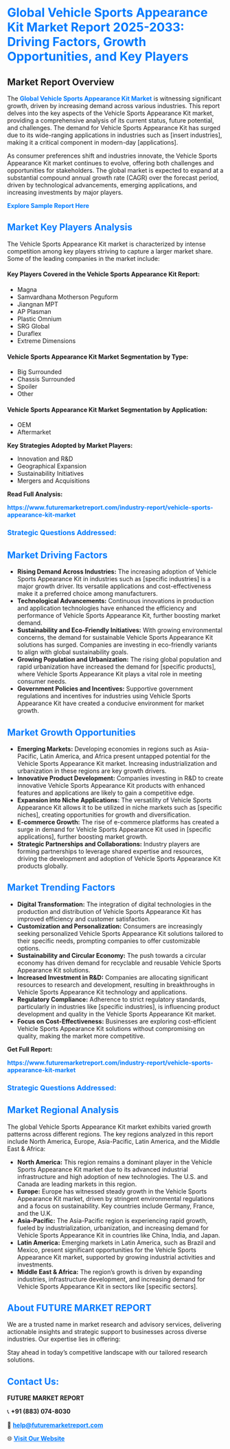 <h1 style="color: #007BFF;">Global Vehicle Sports Appearance Kit Market Report 2025-2033: Driving Factors, Growth Opportunities, and Key Players</h1>

<section id="overview">
<h2>Market Report Overview</h2>
<p>The <a href="https://www.futuremarketreport.com/industry-report/vehicle-sports-appearance-kit-market" style="color: #007BFF; text-decoration: none;"><strong>Global Vehicle Sports Appearance Kit Market</strong></a> is witnessing significant growth, driven by increasing demand across various industries. This report delves into the key aspects of the Vehicle Sports Appearance Kit market, providing a comprehensive analysis of its current status, future potential, and challenges. The demand for Vehicle Sports Appearance Kit has surged due to its wide-ranging applications in industries such as [insert industries], making it a critical component in modern-day [applications].</p>
<p>As consumer preferences shift and industries innovate, the Vehicle Sports Appearance Kit market continues to evolve, offering both challenges and opportunities for stakeholders. The global market is expected to expand at a substantial compound annual growth rate (CAGR) over the forecast period, driven by technological advancements, emerging applications, and increasing investments by major players.</p>
</section>

<section id="overview">
<p><a href="https://www.futuremarketreport.com/request-sample/reportId=36501" style="color: #007BFF; text-decoration: none;"><strong>Explore Sample Report Here</strong></a></p>
</section>

<section id="key-players">
<h2 style="color: #007BFF;">Market Key Players Analysis</h2>
<p>The Vehicle Sports Appearance Kit market is characterized by intense competition among key players striving to capture a larger market share. Some of the leading companies in the market include:</p>
<h4>Key Players Covered in the Vehicle Sports Appearance Kit Report:</h4>
<ul><li>Magna</li><li>Samvardhana Motherson Peguform</li><li>Jiangnan MPT</li><li>AP Plasman</li><li>Plastic Omnium</li><li>SRG Global</li><li>Duraflex</li><li>Extreme Dimensions</li></ul>
<h4>Vehicle Sports Appearance Kit Market Segmentation by Type:</h4>
<ul><li>Big Surrounded</li><li>Chassis Surrounded</li><li>Spoiler</li><li>Other</li></ul>

<h4>Vehicle Sports Appearance Kit Market Segmentation by Application:</h4>
<ul><li>OEM</li><li>Aftermarket</li></ul>
<p><strong>Key Strategies Adopted by Market Players:</strong></p>
<ul>
<li>Innovation and R&D</li>
<li>Geographical Expansion</li>
<li>Sustainability Initiatives</li>
<li>Mergers and Acquisitions</li>
</ul>
</section>

<section>
<p><strong>Read Full Analysis: </strong></p><a href="https://www.futuremarketreport.com/industry-report/vehicle-sports-appearance-kit-market" style="color: #007BFF; text-decoration: none;"><strong>https://www.futuremarketreport.com/industry-report/vehicle-sports-appearance-kit-market</strong></a>
<h3 style="color: #007BFF;">Strategic Questions Addressed:</h3>
</section>

<section id="driving-factors">
<h2 style="color: #007BFF;">Market Driving Factors</h2>
<ul>
<li><strong>Rising Demand Across Industries:</strong> The increasing adoption of Vehicle Sports Appearance Kit in industries such as [specific industries] is a major growth driver. Its versatile applications and cost-effectiveness make it a preferred choice among manufacturers.</li>
<li><strong>Technological Advancements:</strong> Continuous innovations in production and application technologies have enhanced the efficiency and performance of Vehicle Sports Appearance Kit, further boosting market demand.</li>
<li><strong>Sustainability and Eco-Friendly Initiatives:</strong> With growing environmental concerns, the demand for sustainable Vehicle Sports Appearance Kit solutions has surged. Companies are investing in eco-friendly variants to align with global sustainability goals.</li>
<li><strong>Growing Population and Urbanization:</strong> The rising global population and rapid urbanization have increased the demand for [specific products], where Vehicle Sports Appearance Kit plays a vital role in meeting consumer needs.</li>
<li><strong>Government Policies and Incentives:</strong> Supportive government regulations and incentives for industries using Vehicle Sports Appearance Kit have created a conducive environment for market growth.</li>
</ul>
</section>

<section id="growth-opportunities">
<h2 style="color: #007BFF;">Market Growth Opportunities</h2>
<ul>
<li><strong>Emerging Markets:</strong> Developing economies in regions such as Asia-Pacific, Latin America, and Africa present untapped potential for the Vehicle Sports Appearance Kit market. Increasing industrialization and urbanization in these regions are key growth drivers.</li>
<li><strong>Innovative Product Development:</strong> Companies investing in R&D to create innovative Vehicle Sports Appearance Kit products with enhanced features and applications are likely to gain a competitive edge.</li>
<li><strong>Expansion into Niche Applications:</strong> The versatility of Vehicle Sports Appearance Kit allows it to be utilized in niche markets such as [specific niches], creating opportunities for growth and diversification.</li>
<li><strong>E-commerce Growth:</strong> The rise of e-commerce platforms has created a surge in demand for Vehicle Sports Appearance Kit used in [specific applications], further boosting market growth.</li>
<li><strong>Strategic Partnerships and Collaborations:</strong> Industry players are forming partnerships to leverage shared expertise and resources, driving the development and adoption of Vehicle Sports Appearance Kit products globally.</li>
</ul>
</section>

<section id="trending-factors">
<h2 style="color: #007BFF;">Market Trending Factors</h2>
<ul>
<li><strong>Digital Transformation:</strong> The integration of digital technologies in the production and distribution of Vehicle Sports Appearance Kit has improved efficiency and customer satisfaction.</li>
<li><strong>Customization and Personalization:</strong> Consumers are increasingly seeking personalized Vehicle Sports Appearance Kit solutions tailored to their specific needs, prompting companies to offer customizable options.</li>
<li><strong>Sustainability and Circular Economy:</strong> The push towards a circular economy has driven demand for recyclable and reusable Vehicle Sports Appearance Kit solutions.</li>
<li><strong>Increased Investment in R&D:</strong> Companies are allocating significant resources to research and development, resulting in breakthroughs in Vehicle Sports Appearance Kit technology and applications.</li>
<li><strong>Regulatory Compliance:</strong> Adherence to strict regulatory standards, particularly in industries like [specific industries], is influencing product development and quality in the Vehicle Sports Appearance Kit market.</li>
<li><strong>Focus on Cost-Effectiveness:</strong> Businesses are exploring cost-efficient Vehicle Sports Appearance Kit solutions without compromising on quality, making the market more competitive.</li>
</ul>
</section>

<section>
<p><strong>Get Full Report: </strong></p><a href="https://www.futuremarketreport.com/industry-report/vehicle-sports-appearance-kit-market" style="color: #007BFF; text-decoration: none;"><strong>https://www.futuremarketreport.com/industry-report/vehicle-sports-appearance-kit-market</strong></a>
<h3 style="color: #007BFF;">Strategic Questions Addressed:</h3>
</section>


<section id="regional-analysis">
<h2 style="color: #007BFF;">Market Regional Analysis</h2>
<p>The global Vehicle Sports Appearance Kit market exhibits varied growth patterns across different regions. The key regions analyzed in this report include North America, Europe, Asia-Pacific, Latin America, and the Middle East & Africa:</p>
<ul>
<li><strong>North America:</strong> This region remains a dominant player in the Vehicle Sports Appearance Kit market due to its advanced industrial infrastructure and high adoption of new technologies. The U.S. and Canada are leading markets in this region.</li>
<li><strong>Europe:</strong> Europe has witnessed steady growth in the Vehicle Sports Appearance Kit market, driven by stringent environmental regulations and a focus on sustainability. Key countries include Germany, France, and the U.K.</li>
<li><strong>Asia-Pacific:</strong> The Asia-Pacific region is experiencing rapid growth, fueled by industrialization, urbanization, and increasing demand for Vehicle Sports Appearance Kit in countries like China, India, and Japan.</li>
<li><strong>Latin America:</strong> Emerging markets in Latin America, such as Brazil and Mexico, present significant opportunities for the Vehicle Sports Appearance Kit market, supported by growing industrial activities and investments.</li>
<li><strong>Middle East & Africa:</strong> The region’s growth is driven by expanding industries, infrastructure development, and increasing demand for Vehicle Sports Appearance Kit in sectors like [specific sectors].</li>
</ul>
</section>

<footer>
<h2 style="color: #007BFF;">About FUTURE MARKET REPORT</h2>
<p>We are a trusted name in market research and advisory services, delivering actionable insights and strategic support to businesses across diverse industries. Our expertise lies in offering:</p>

<p>Stay ahead in today’s competitive landscape with our tailored research solutions.</p>

<h2 style="color: #007BFF;">Contact Us:</h2>
<p><strong>FUTURE MARKET REPORT</strong></p>
<p>📞 <strong>+91 (883) 074-8030</strong></p>
<p>📧 <strong><a href="mailto:help@futuremarketreport.com" style="color: #007BFF;">help@futuremarketreport.com</a></strong></p>
<p>🌐 <strong><a href="https://www.futuremarketreport.com/" style="color: #007BFF;">Visit Our Website</a></strong></p>
</footer>